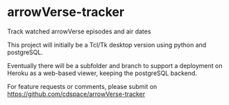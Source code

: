 # arrowVerse-tracker
Track watched arrowVerse episodes and air dates

This project will initially be a Tcl/Tk desktop version using python and postgreSQL.

Eventually there will be a subfolder and branch to support a deployment on Heroku as a web-based viewer, keeping the postgreSQL backend.

For feature requests or comments, please submit on https://github.com/cdspace/arrowVerse-tracker
